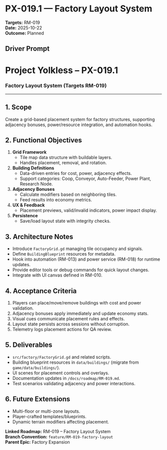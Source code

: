 # PX-019.1 — Factory Layout System
**Targets:** RM-019  
**Date:** 2025-10-22  
**Outcome:** Planned

## Driver Prompt
# Project Yolkless – PX-019.1  
### Factory Layout System (Targets RM-019)

---

## 1. Scope
Create a grid-based placement system for factory structures, supporting adjacency bonuses, power/resource integration, and automation hooks.

## 2. Functional Objectives
1. **Grid Framework**
   - Tile map data structure with buildable layers.
   - Handles placement, removal, and rotation.
2. **Building Definitions**
   - Data-driven entries for cost, power, adjacency effects.
   - Support categories: Coop, Conveyor, Auto-Feeder, Power Plant, Research Node.
3. **Adjacency Bonuses**
   - Calculate modifiers based on neighboring tiles.
   - Feed results into economy metrics.
4. **UX & Feedback**
   - Placement previews, valid/invalid indicators, power impact display.
5. **Persistence**
   - Save/load layout state with integrity checks.

## 3. Architecture Notes
- Introduce `FactoryGrid.gd` managing tile occupancy and signals.
- Define `BuildingBlueprint` resources for metadata.
- Hook into automation (RM-013) and power service (RM-018) for runtime updates.
- Provide editor tools or debug commands for quick layout changes.
- Integrate with UI canvas defined in RM-010.

## 4. Acceptance Criteria
1. Players can place/move/remove buildings with cost and power validation.
2. Adjacency bonuses apply immediately and update economy stats.
3. Visual cues communicate placement rules and effects.
4. Layout state persists across sessions without corruption.
5. Telemetry logs placement actions for QA review.

## 5. Deliverables
- `src/factory/FactoryGrid.gd` and related scripts.
- Building blueprint resources in `data/buildings/` (migrate from `game/data/buildings/`).
- UI scenes for placement controls and overlays.
- Documentation updates in `/docs/roadmap/RM-019.md`.
- Test scenarios validating adjacency and power interactions.

## 6. Future Extensions
- Multi-floor or multi-zone layouts.
- Player-crafted templates/blueprints.
- Dynamic terrain modifiers affecting placement.

**Linked Roadmap:** RM-019 – Factory Layout System  
**Branch Convention:** `feature/RM-019-factory-layout`  
**Parent Epic:** Factory Expansion
